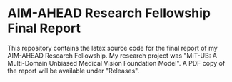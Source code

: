 # AIM-AHEAD Research Fellowship Final Report
This repository contains the latex source code for the final report of my AIM-AHEAD Research Fellowship. My research project was "MiT-UB: A Multi-Domain Unbiased Medical Vision Foundation Model". A PDF copy of the report will be available under "Releases".